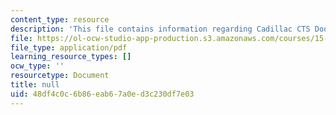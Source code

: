 ```yaml
---
content_type: resource
description: 'This file contains information regarding Cadillac CTS Door Closer. '
file: https://ol-ocw-studio-app-production.s3.amazonaws.com/courses/15-783j-product-design-and-development-spring-2006/48df4c0c6b86eab67a0ed3c230df7e03_cadillac.pdf
file_type: application/pdf
learning_resource_types: []
ocw_type: ''
resourcetype: Document
title: null
uid: 48df4c0c-6b86-eab6-7a0e-d3c230df7e03
---
```

